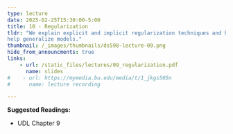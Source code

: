 ```yaml
---
type: lecture
date: 2025-02-25T15:30:00-5:00
title: 10 - Regularization
tldr: "We explain explicit and implicit regularization techniques and how they
help generalize models."
thumbnail: /_images/thumbnails/ds598-lecture-09.png
hide_from_announcments: true
links: 
    - url: /static_files/lectures/09_regularization.pdf
      name: slides
#    - url: https://mymedia.bu.edu/media/t/1_jkgs505n
#      name: lecture recording

---
```

**Suggested Readings:**
- UDL Chapter 9
